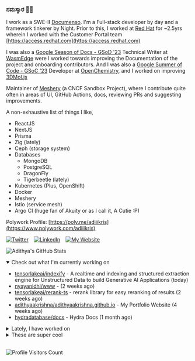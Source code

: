 ### ನಮಸ್ಕಾರ 🙏🏼
  
I work as a SWE-II [Documenso](https://documenso.com). I'm a Full-stack developer by day and a framework tinkerer by Night. Prior to this, I worked at [Red Hat](https://redhat.com) for ~2.5yrs wherein I worked with the Customer Portal team [https://access.redhat.com](https://access.redhat.com)

I was also a [Google Season of Docs - GSoD '23](https://developers.google.com/season-of-docs) Technical Writer at [WasmEdge](https://github.com/WasmEdge) were I worked towards improving the Documentation of the project and onboarding contributors. And I was also a [Google Summer of Code - GSoC '23](https://summerofcode.withgoogle.com/) Developer at [OpenChemistry](https://openchemistry.org), and I worked on improving [3DMol.js](https://github.com/3dmol/3Dmol.js)

Maintainer of [Meshery](https://github.com/meshery) (a CNCF Sandbox Project), where I contribute quite often in areas of UI, GitHub Actions, docs, reviewing PRs and suggesting improvements.

A non-exhaustive list of things I like,

- ReactJS
- NextJS
- Prisma
- Zig (lately)
- Ceph (storage system)
- Databases
  - MongoDB
  - PostgreSQL
  - DragonFly
  - Tigerbeetle (lately)
- Kubernetes (Plus, OpenShift)
- Docker
- Meshery
- Istio (service mesh)
- Argo CI (huge fan of Akuity or as I call it, A Cutie :P)

Polywork Profile: [https://poly.me/adiiikris](https://www.polywork.com/adiiikris)

[![Twitter](https://img.shields.io/badge/-@adii_kris-%231DA1F2?style=for-the-badge&logo=twitter&logoColor=ffffff)](https:/twitter.adikris.in) &ensp;
[![LinkedIn](https://img.shields.io/badge/-Adithya%20Krishna-%230A67C3?style=for-the-badge&logo=linkedin&logoColor=ffffff)](https://linkedin.adikris.in/) &ensp;
[![My Website](https://img.shields.io/badge/-My%20Website-%230A67C3?style=for-the-badge)](https://adikris.in/)



![Adithya's GitHub Stats](https://github-readme-stats.vercel.app/api?username=adithyaakrishna&show_icons=true&hide_border=true&title_color=fff&icon_color=79ff97&text_color=9f9f9f&bg_color=151515)


<details open="true">
  <summary>Check out what I'm currently working on</summary>
  
  - [tensorlakeai/indexify](https://github.com/tensorlakeai/indexify) - A realtime and indexing and structured extraction engine for Unstructured Data to build Generative AI Applications (today)
  - [nyayanidhi/www](https://github.com/nyayanidhi/www) -  (2 weeks ago)
  - [tensorlakeai/rerank-ts](https://github.com/tensorlakeai/rerank-ts) - rerank library for easy reranking of results (2 weeks ago)
  - [adithyaakrishna/adithyaakrishna.github.io](https://github.com/adithyaakrishna/adithyaakrishna.github.io) - My Portfolio Website (4 weeks ago)
  - [hydradatabase/docs](https://github.com/hydradatabase/docs) - Hydra Docs (1 month ago)
</details>

<details>
  <summary>Lately, I have worked on</summary>
  
  - [feat: updated indexes and content page](https://github.com/tensorlakeai/indexify/pull/666) on [tensorlakeai/indexify](https://github.com/tensorlakeai/indexify) (2 days ago)
  - [feat: update ui of extractors page](https://github.com/tensorlakeai/indexify/pull/665) on [tensorlakeai/indexify](https://github.com/tensorlakeai/indexify) (2 days ago)
  - [chore: fix icon border issue](https://github.com/tensorlakeai/indexify/pull/664) on [tensorlakeai/indexify](https://github.com/tensorlakeai/indexify) (3 days ago)
  - [feat: update navbar icons and styling](https://github.com/tensorlakeai/indexify/pull/663) on [tensorlakeai/indexify](https://github.com/tensorlakeai/indexify) (3 days ago)
</details>

<details>
  <summary>These are super cool</summary>
  
  - [eight-labs/formbase](https://github.com/eight-labs/formbase) - Open Source Form Backend (2 days ago)
  - [lancedb/lancedb](https://github.com/lancedb/lancedb) - Developer-friendly, serverless vector database for AI applications. Easily add long-term memory to your LLM apps! (3 days ago)
  - [github-changelog-generator/github-changelog-generator](https://github.com/github-changelog-generator/github-changelog-generator) - Automatically generate change log from your tags, issues, labels and pull requests on GitHub. (4 days ago)
  - [basehub-ai/docs-template](https://github.com/basehub-ai/docs-template) - Fully featured documentation website, powered by Next.js, Radix Themes, and BaseHub. (5 days ago)
  - [basehub-ai/marketing-website-template](https://github.com/basehub-ai/marketing-website-template) - A sleek, modern, and fully customizable website template for your next marketing website. (5 days ago)
</details>

<br> 

![Profile Visitors Count](https://profile-counter.glitch.me/adithyaakrishna/count.svg)
